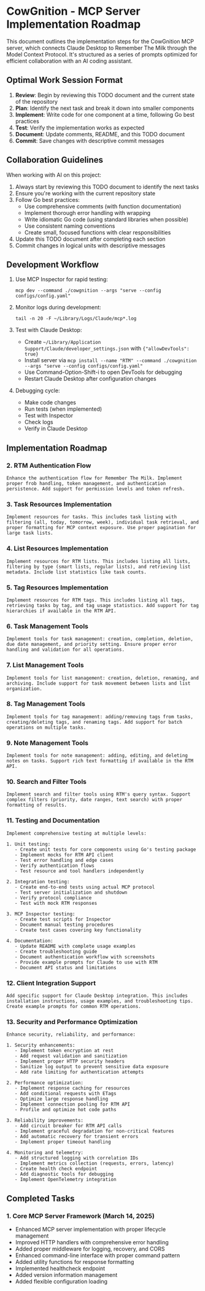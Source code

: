 # CowGnition - MCP Server Implementation Roadmap

This document outlines the implementation steps for the CowGnition MCP server, which connects Claude Desktop to Remember The Milk through the Model Context Protocol. It's structured as a series of prompts optimized for efficient collaboration with an AI coding assistant.

## Optimal Work Session Format

1. **Review**: Begin by reviewing this TODO document and the current state of the repository
2. **Plan**: Identify the next task and break it down into smaller components
3. **Implement**: Write code for one component at a time, following Go best practices
4. **Test**: Verify the implementation works as expected
5. **Document**: Update comments, README, and this TODO document
6. **Commit**: Save changes with descriptive commit messages

## Collaboration Guidelines

When working with AI on this project:

1. Always start by reviewing this TODO document to identify the next tasks
2. Ensure you're working with the current repository state
3. Follow Go best practices:
   - Use comprehensive comments (with function documentation)
   - Implement thorough error handling with wrapping
   - Write idiomatic Go code (using standard libraries when possible)
   - Use consistent naming conventions
   - Create small, focused functions with clear responsibilities
4. Update this TODO document after completing each section
5. Commit changes in logical units with descriptive messages

## Development Workflow

1. Use MCP Inspector for rapid testing:
   ```
   mcp dev --command ./cowgnition --args "serve --config configs/config.yaml"
   ```

2. Monitor logs during development:
   ```
   tail -n 20 -F ~/Library/Logs/Claude/mcp*.log
   ```

3. Test with Claude Desktop:
   - Create `~/Library/Application Support/Claude/developer_settings.json` with `{"allowDevTools": true}`
   - Install server via `mcp install --name "RTM" --command ./cowgnition --args "serve --config configs/config.yaml"`
   - Use Command-Option-Shift-i to open DevTools for debugging
   - Restart Claude Desktop after configuration changes

4. Debugging cycle:
   - Make code changes
   - Run tests (when implemented)
   - Test with Inspector
   - Check logs
   - Verify in Claude Desktop

## Implementation Roadmap

### 2. RTM Authentication Flow

```
Enhance the authentication flow for Remember The Milk. Implement proper frob handling, token management, and authentication persistence. Add support for permission levels and token refresh.
```

### 3. Task Resources Implementation

```
Implement resources for tasks. This includes task listing with filtering (all, today, tomorrow, week), individual task retrieval, and proper formatting for MCP context exposure. Use proper pagination for large task lists.
```

### 4. List Resources Implementation

```
Implement resources for RTM lists. This includes listing all lists, filtering by type (smart lists, regular lists), and retrieving list metadata. Include list statistics like task counts.
```

### 5. Tag Resources Implementation

```
Implement resources for RTM tags. This includes listing all tags, retrieving tasks by tag, and tag usage statistics. Add support for tag hierarchies if available in the RTM API.
```

### 6. Task Management Tools

```
Implement tools for task management: creation, completion, deletion, due date management, and priority setting. Ensure proper error handling and validation for all operations.
```

### 7. List Management Tools

```
Implement tools for list management: creation, deletion, renaming, and archiving. Include support for task movement between lists and list organization.
```

### 8. Tag Management Tools

```
Implement tools for tag management: adding/removing tags from tasks, creating/deleting tags, and renaming tags. Add support for batch operations on multiple tasks.
```

### 9. Note Management Tools

```
Implement tools for note management: adding, editing, and deleting notes on tasks. Support rich text formatting if available in the RTM API.
```

### 10. Search and Filter Tools

```
Implement search and filter tools using RTM's query syntax. Support complex filters (priority, date ranges, text search) with proper formatting of results.
```

### 11. Testing and Documentation

```
Implement comprehensive testing at multiple levels:

1. Unit testing:
   - Create unit tests for core components using Go's testing package
   - Implement mocks for RTM API client
   - Test error handling and edge cases
   - Verify authentication flows
   - Test resource and tool handlers independently

2. Integration testing:
   - Create end-to-end tests using actual MCP protocol
   - Test server initialization and shutdown
   - Verify protocol compliance
   - Test with mock RTM responses

3. MCP Inspector testing:
   - Create test scripts for Inspector
   - Document manual testing procedures
   - Create test cases covering key functionality

4. Documentation:
   - Update README with complete usage examples
   - Create troubleshooting guide
   - Document authentication workflow with screenshots
   - Provide example prompts for Claude to use with RTM
   - Document API status and limitations
```

### 12. Client Integration Support

```
Add specific support for Claude Desktop integration. This includes installation instructions, usage examples, and troubleshooting tips. Create example prompts for common RTM operations.
```

### 13. Security and Performance Optimization

```
Enhance security, reliability, and performance:

1. Security enhancements:
   - Implement token encryption at rest
   - Add request validation and sanitization
   - Implement proper HTTP security headers
   - Sanitize log output to prevent sensitive data exposure
   - Add rate limiting for authentication attempts

2. Performance optimization:
   - Implement response caching for resources
   - Add conditional requests with ETags
   - Optimize large response handling
   - Implement connection pooling for RTM API
   - Profile and optimize hot code paths

3. Reliability improvements:
   - Add circuit breaker for RTM API calls
   - Implement graceful degradation for non-critical features
   - Add automatic recovery for transient errors
   - Implement proper timeout handling

4. Monitoring and telemetry:
   - Add structured logging with correlation IDs
   - Implement metrics collection (requests, errors, latency)
   - Create health check endpoint
   - Add diagnostic tools for debugging
   - Implement OpenTelemetry integration
```

## Completed Tasks

### 1. Core MCP Server Framework (March 14, 2025)

- Enhanced MCP server implementation with proper lifecycle management
- Improved HTTP handlers with comprehensive error handling
- Added proper middleware for logging, recovery, and CORS
- Enhanced command-line interface with proper command pattern
- Added utility functions for response formatting
- Implemented healthcheck endpoint
- Added version information management
- Added flexible configuration loading